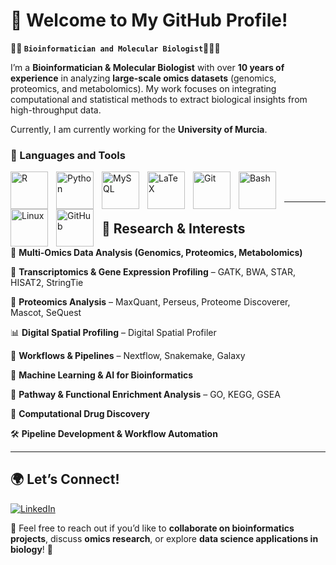 # 👋 Welcome to My GitHub Profile!  

**:man_technologist: ` Bioinformatician and Molecular Biologist `:man_scientist:🧬**

I’m a **Bioinformatician & Molecular Biologist** with over **10 years of experience** in analyzing **large-scale omics datasets** (genomics, proteomics, and metabolomics). My work focuses on integrating computational and statistical methods to extract biological insights from high-throughput data.  

Currently, I am currently working for the **University of Murcia**.



### 🧰 Languages and Tools

<img align="left" alt="R" width="60px" style="padding-right:10px;" src="https://cdn.jsdelivr.net/gh/devicons/devicon@latest/icons/r/r-original.svg"/>
<img align="left" alt="Python" width="60px" style="padding-right:10px;" src="https://cdn.jsdelivr.net/gh/devicons/devicon/icons/python/python-plain.svg" />
<img align="left" alt="MySQL" width="60px" style="padding-right:10px;" src="https://cdn.jsdelivr.net/gh/devicons/devicon@latest/icons/mysql/mysql-original.svg" />
<img align="left" alt="LaTeX" width="60px" style="padding-right:10px;" src="https://cdn.jsdelivr.net/gh/devicons/devicon@latest/icons/latex/latex-original.svg" />

<img align="left" alt="Git" width="60px" style="padding-right:10px;" src="https://cdn.jsdelivr.net/gh/devicons/devicon/icons/git/git-original.svg" />
<img align="left" alt="Bash" width="60px" style="padding-right:10px;" src="https://cdn.jsdelivr.net/gh/devicons/devicon/icons/bash/bash-original.svg" />
<img align="left" alt="Linux" width="60px" style="padding-right:10px;" src="https://cdn.jsdelivr.net/gh/devicons/devicon/icons/linux/linux-original.svg" />
<img align="left" alt="GitHub" width="60px" style="padding-right:10px;" src="https://cdn.jsdelivr.net/gh/devicons/devicon/icons/github/github-original.svg" />
<br />
<br />

---


## 🔬 **Research & Interests**  
🧬 **Multi-Omics Data Analysis (Genomics, Proteomics, Metabolomics)**

🧬 **Transcriptomics & Gene Expression Profiling** – GATK, BWA, STAR, HISAT2, StringTie

🧪 **Proteomics Analysis** – MaxQuant, Perseus, Proteome Discoverer, Mascot, SeQuest

📊 **Digital Spatial Profiling** – Digital Spatial Profiler

🔁 **Workflows & Pipelines** – Nextflow, Snakemake, Galaxy

🤖 **Machine Learning & AI for Bioinformatics**

🧬 **Pathway & Functional Enrichment Analysis** – GO, KEGG, GSEA

💊 **Computational Drug Discovery**

🛠️ **Pipeline Development & Workflow Automation**


---

## 🌍 **Let’s Connect!**  
[![LinkedIn](https://img.shields.io/badge/LinkedIn-0A66C2?style=for-the-badge&logo=linkedin&logoColor=white)](https://www.linkedin.com/in/enperez) 

💬 Feel free to reach out if you’d like to **collaborate on bioinformatics projects**, discuss **omics research**, or explore **data science applications in biology**! 🚀  



